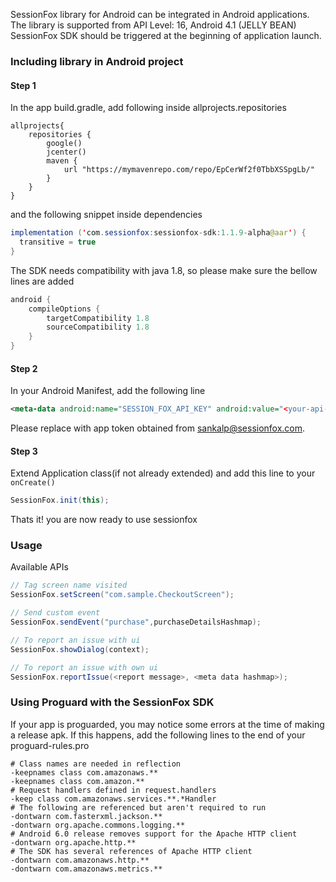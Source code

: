 SessionFox library for Android can be integrated in Android applications. The library is supported from API Level: 16, Android 4.1 (JELLY BEAN)
SessionFox SDK should be triggered at the beginning of application launch.

### Including library in Android project

#### Step 1
In the app build.gradle, add following inside allprojects.repositories

```
allprojects{
    repositories {
        google()
        jcenter()
        maven {
            url "https://mymavenrepo.com/repo/EpCerWf2f0TbbXSSpgLb/"
        }  
    }
}
```

and the following snippet inside dependencies
```java
implementation ('com.sessionfox:sessionfox-sdk:1.1.9-alpha@aar') {
  transitive = true
}
```
The SDK needs compatibility with java 1.8, so please make sure the bellow lines are added
```java
android {
    compileOptions {
        targetCompatibility 1.8
        sourceCompatibility 1.8
    }
}
```
#### Step 2
In your Android Manifest, add the following line

```xml
<meta-data android:name="SESSION_FOX_API_KEY" android:value="<your-api-key>" />
```

Please replace  with app token obtained from sankalp@sessionfox.com.

#### Step 3
Extend Application class(if not already extended) and add this line to your `onCreate()`
```java
SessionFox.init(this);
```

Thats it! you are now ready to use sessionfox

### Usage
Available APIs
```java
// Tag screen name visited
SessionFox.setScreen("com.sample.CheckoutScreen");

// Send custom event
SessionFox.sendEvent("purchase",purchaseDetailsHashmap);

// To report an issue with ui
SessionFox.showDialog(context);

// To report an issue with own ui
SessionFox.reportIssue(<report message>, <meta data hashmap>);
```
### Using Proguard with the SessionFox SDK
If your app is proguarded, you may notice some errors at the time of making a release apk. If this happens, add the following lines to the end of your proguard-rules.pro
```
# Class names are needed in reflection
-keepnames class com.amazonaws.**
-keepnames class com.amazon.**
# Request handlers defined in request.handlers
-keep class com.amazonaws.services.**.*Handler
# The following are referenced but aren't required to run
-dontwarn com.fasterxml.jackson.**
-dontwarn org.apache.commons.logging.**
# Android 6.0 release removes support for the Apache HTTP client
-dontwarn org.apache.http.**
# The SDK has several references of Apache HTTP client
-dontwarn com.amazonaws.http.**
-dontwarn com.amazonaws.metrics.**
```
